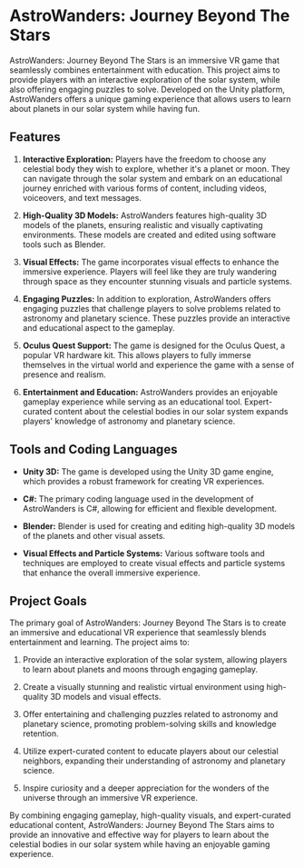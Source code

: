 # AstroWanders: Journey Beyond The Stars

AstroWanders: Journey Beyond The Stars is an immersive VR game that seamlessly combines entertainment with education. This project aims to provide players with an interactive exploration of the solar system, while also offering engaging puzzles to solve. Developed on the Unity platform, AstroWanders offers a unique gaming experience that allows users to learn about planets in our solar system while having fun.


## Features

1. **Interactive Exploration:** Players have the freedom to choose any celestial body they wish to explore, whether it's a planet or moon. They can navigate through the solar system and embark on an educational journey enriched with various forms of content, including videos, voiceovers, and text messages.

2. **High-Quality 3D Models:** AstroWanders features high-quality 3D models of the planets, ensuring realistic and visually captivating environments. These models are created and edited using software tools such as Blender.

3. **Visual Effects:** The game incorporates visual effects to enhance the immersive experience. Players will feel like they are truly wandering through space as they encounter stunning visuals and particle systems.

4. **Engaging Puzzles:** In addition to exploration, AstroWanders offers engaging puzzles that challenge players to solve problems related to astronomy and planetary science. These puzzles provide an interactive and educational aspect to the gameplay.

5. **Oculus Quest Support:** The game is designed for the Oculus Quest, a popular VR hardware kit. This allows players to fully immerse themselves in the virtual world and experience the game with a sense of presence and realism.

6. **Entertainment and Education:** AstroWanders provides an enjoyable gameplay experience while serving as an educational tool. Expert-curated content about the celestial bodies in our solar system expands players' knowledge of astronomy and planetary science.

## Tools and Coding Languages

- **Unity 3D:** The game is developed using the Unity 3D game engine, which provides a robust framework for creating VR experiences.

- **C#:** The primary coding language used in the development of AstroWanders is C#, allowing for efficient and flexible development.

- **Blender:** Blender is used for creating and editing high-quality 3D models of the planets and other visual assets.

- **Visual Effects and Particle Systems:** Various software tools and techniques are employed to create visual effects and particle systems that enhance the overall immersive experience.

## Project Goals

The primary goal of AstroWanders: Journey Beyond The Stars is to create an immersive and educational VR experience that seamlessly blends entertainment and learning. The project aims to:

1. Provide an interactive exploration of the solar system, allowing players to learn about planets and moons through engaging gameplay.

2. Create a visually stunning and realistic virtual environment using high-quality 3D models and visual effects.

3. Offer entertaining and challenging puzzles related to astronomy and planetary science, promoting problem-solving skills and knowledge retention.

4. Utilize expert-curated content to educate players about our celestial neighbors, expanding their understanding of astronomy and planetary science.

5. Inspire curiosity and a deeper appreciation for the wonders of the universe through an immersive VR experience.

By combining engaging gameplay, high-quality visuals, and expert-curated educational content, AstroWanders: Journey Beyond The Stars aims to provide an innovative and effective way for players to learn about the celestial bodies in our solar system while having an enjoyable gaming experience.
